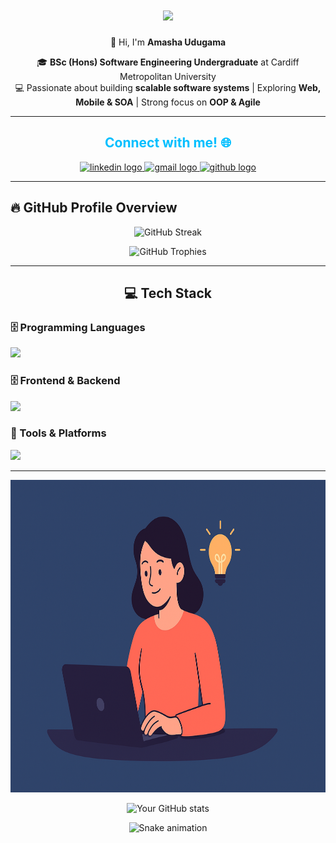 <h1 align="center">
    <a href="#" target="_blank">
        <img src="https://readme-typing-svg.herokuapp.com/?font=Cookie&size=48&center=true&vCenter=true&width=700&height=70&duration=3000&pause=2000&color=8A2BE2&lines=Hey+it's+Amasha!;Software+Engineering+Undergraduate;Full-Stack+Developer;Tech+Enthusiast" />
    </a>
</h1>

<p align="center">
👋 Hi, I'm <b>Amasha Udugama</b>  
</p>

<p align="center">
🎓 <b>BSc (Hons) Software Engineering Undergraduate</b> at Cardiff Metropolitan University  </br>
💻 Passionate about building <b>scalable software systems</b> | Exploring <b>Web, Mobile & SOA</b> | Strong focus on <b>OOP & Agile</b>  
</p>

---

<h2 align="center" style="color:#00BFFF;">Connect with me! 🌐</h2>

<p align="center">
<a href="https://www.linkedin.com/in/amasha-udugama" target="_blank">
<img src="https://img.icons8.com/?size=100&id=13930&format=png&color=000000" height="45" alt="linkedin logo" />
</a>
<a href="mailto:amasha.udugama@example.com" target="_blank">
<img src="https://img.icons8.com/?size=100&id=eFPBXQop6V2m&format=png&color=000000" height="45" alt="gmail logo" />
</a>
<a href="https://github.com/AmashaUdugama" target="_blank">
<img src="https://skillicons.dev/icons?i=github" height="45" alt="github logo" />
</a>
</p>

---

##                                                      🔥 GitHub Profile Overview  

<p align="center">
  <img src="https://github-readme-streak-stats.herokuapp.com/?user=AmashaUdugama&theme=tokyonight" alt="GitHub Streak" height="165"/>
</p>  

<p align="center">
  <img src="https://github-profile-trophy.vercel.app/?username=AmashaUdugama&theme=onedark&row=1&column=4" alt="GitHub Trophies" />
</p> 

---

<h2 align="center">💻 Tech Stack</h2>

<p align="center">
  <h3>🗄️ Programming Languages</h3>
  <img src="https://skillicons.dev/icons?i=java,dart,js,py,php,html,css&theme=dark" />
  
  <h3>🗄️ Frontend & Backend</h3>
  <img src="https://skillicons.dev/icons?i=flutter,firebase,mysql,postman,mongodb,react&theme=dark" />
  
  <h3>🔧 Tools & Platforms</h3>
  <img src="https://skillicons.dev/icons?i=github,git,vscode,androidstudio,docker,flutter,figma,netbeans&theme=dark" />
</p>

---

<p align="center">
    <img src="https://github.com/AmashaUdugama/AmashaUdugama/blob/main/main/github1.png" height="500" />
</p>

<p align="center">
<img height="200em" src="https://github-profile-summary-cards.vercel.app/api/cards/profile-details?username=AmashaUdugama&theme=github_light&timestamp=12345" alt="Your GitHub stats"/>
</p>

<p align="center">
<img src="https://raw.githubusercontent.com/AmashaUdugama/AmashaUdugama/output/snake.svg" alt="Snake animation" />
</p>
